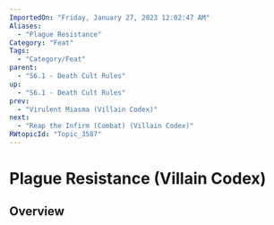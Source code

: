 ```yaml
---
ImportedOn: "Friday, January 27, 2023 12:02:47 AM"
Aliases:
  - "Plague Resistance"
Category: "Feat"
Tags:
  - "Category/Feat"
parent:
  - "S6.1 - Death Cult Rules"
up:
  - "S6.1 - Death Cult Rules"
prev:
  - "Virulent Miasma (Villain Codex)"
next:
  - "Reap the Infirm (Combat) (Villain Codex)"
RWtopicId: "Topic_3587"
---
```

# Plague Resistance (Villain Codex)
## Overview
